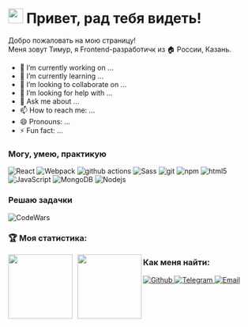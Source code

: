 

<h1><img src="https://emojis.slackmojis.com/emojis/images/1531849430/4246/blob-sunglasses.gif?1531849430" width="30"/> Привет, рад тебя видеть!</h1>


<p>Добро пожаловать на мою страницу! </br> Меня зовут Тимур, я Frontend-разработичк из  🏠 России, Казань. 

- 🔭 I’m currently working on ...
- 🌱 I’m currently learning ...
- 👯 I’m looking to collaborate on ...
- 🤔 I’m looking for help with ...
- 💬 Ask me about ...
- 📫 How to reach me: ...
- 😄 Pronouns: ...
- ⚡ Fun fact: ...


<h3>Могу, умею, практикую </h3>
<p>
  <img alt="React" src="https://img.shields.io/badge/-React-45b8d8?style=flat-square&logo=react&logoColor=white" />
  <img alt="Webpack" src="https://img.shields.io/badge/-Webpack-8DD6F9?style=flat-square&logo=webpack&logoColor=white" /> 
  <img alt="github actions" src="https://img.shields.io/badge/-Github_Actions-2088FF?style=flat-square&logo=github-actions&logoColor=white" />
  <img alt="Sass" src="https://img.shields.io/badge/-Sass-CC6699?style=flat-square&logo=sass&logoColor=white" />
  <img alt="git" src="https://img.shields.io/badge/-Git-F05032?style=flat-square&logo=git&logoColor=white" />
  <img alt="npm" src="https://img.shields.io/badge/-NPM-CB3837?style=flat-square&logo=npm&logoColor=white" />
  <img alt="html5" src="https://img.shields.io/badge/-HTML5-E34F26?style=flat-square&logo=html5&logoColor=white" />
  <img alt="JavaScript" src="https://img.shields.io/badge/-Nodejs-43853d?style=flat-square&logo=Node.js&logoColor=white" />
  <img alt="MongoDB" src="https://img.shields.io/badge/-MongoDB-13aa52?style=flat-square&logo=mongodb&logoColor=white" />
  <img alt="Nodejs" src="https://img.shields.io/badge/-JavaScript-yellow?style=flat-square&logo=JavaScript&logoColor=white" />
</p>

<h3>Решаю задачки</h3>
<p>
<img alt='CodeWars' src='https://www.codewars.com/users/Owe7x/badges/large' />
</p>

### :trophy: Моя статистика:

<div>
<a href="https://github-readme-stats.vercel.app/api?username=Owe7x&hide=contribs&show_icons=true">
  <img  align="left" height="130" style="margin-right: 10px" src="https://github-readme-stats.vercel.app/api?username=Owe7x&hide=contribs&show_icons=true" />
</a>
<a href="https://github-readme-stats.vercel.app/api/top-langs/?username=Owe7x&layout=compact">
  <img align="left" height="130" src="https://github-readme-stats.vercel.app/api/top-langs/?username=Owe7x&layout=compact" />
</a>
</div>

<div>
<h3>Как меня найти:</h3>
<p>
<a href="https://github.com/owe7x" target="_blank">
  <img alt="Github" src="https://img.shields.io/badge/GitHub-%2312100E.svg?&style=for-the-badge&logo=Github&logoColor=white" />
</a> 
<a href="https://t.me/jembem" target="_blank">
  <img alt="Telegram" src="https://img.shields.io/badge/-Telegram-blue?&style=for-the-badge&logo=telegram&logoColor=white" />
</a>
<a href="malito:owe7x@yandex.ru" target="_blank">
  <img alt="Email" src="https://img.shields.io/badge/-Email-yellow?&style=for-the-badge&logo=Gmail&logoColor=white" />
</a> 
</p>
</div>


